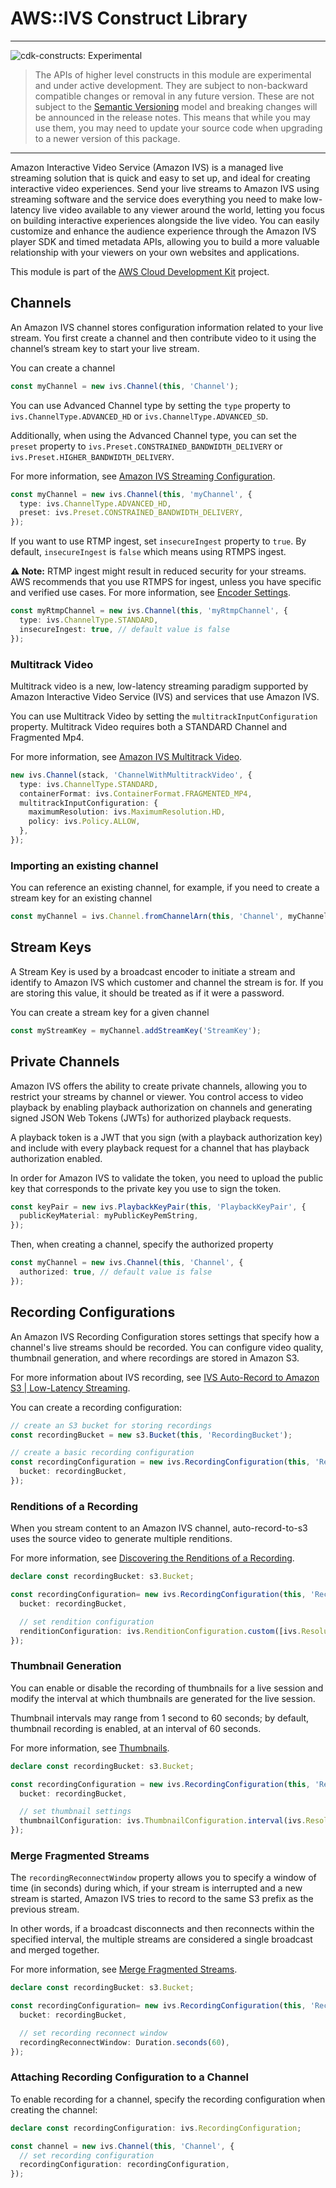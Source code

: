 # AWS::IVS Construct Library
<!--BEGIN STABILITY BANNER-->

---

![cdk-constructs: Experimental](https://img.shields.io/badge/cdk--constructs-experimental-important.svg?style=for-the-badge)

> The APIs of higher level constructs in this module are experimental and under active development.
> They are subject to non-backward compatible changes or removal in any future version. These are
> not subject to the [Semantic Versioning](https://semver.org/) model and breaking changes will be
> announced in the release notes. This means that while you may use them, you may need to update
> your source code when upgrading to a newer version of this package.

---

<!--END STABILITY BANNER-->

Amazon Interactive Video Service (Amazon IVS) is a managed live streaming
solution that is quick and easy to set up, and ideal for creating interactive
video experiences. Send your live streams to Amazon IVS using streaming software
and the service does everything you need to make low-latency live video
available to any viewer around the world, letting you focus on building
interactive experiences alongside the live video. You can easily customize and
enhance the audience experience through the Amazon IVS player SDK and timed
metadata APIs, allowing you to build a more valuable relationship with your
viewers on your own websites and applications.

This module is part of the [AWS Cloud Development Kit](https://github.com/aws/aws-cdk) project.

## Channels

An Amazon IVS channel stores configuration information related to your live
stream. You first create a channel and then contribute video to it using the
channel’s stream key to start your live stream.

You can create a channel

```ts
const myChannel = new ivs.Channel(this, 'Channel');
```

You can use Advanced Channel type by setting the `type` property to
`ivs.ChannelType.ADVANCED_HD` or `ivs.ChannelType.ADVANCED_SD`.

Additionally, when using the Advanced Channel type, you can set
the `preset` property to `ivs.Preset.CONSTRAINED_BANDWIDTH_DELIVERY`
or `ivs.Preset.HIGHER_BANDWIDTH_DELIVERY`.

For more information, see [Amazon IVS Streaming Configuration](https://docs.aws.amazon.com/ivs/latest/LowLatencyUserGuide/streaming-config.html).

```ts
const myChannel = new ivs.Channel(this, 'myChannel', {
  type: ivs.ChannelType.ADVANCED_HD,
  preset: ivs.Preset.CONSTRAINED_BANDWIDTH_DELIVERY,
});
```

If you want to use RTMP ingest, set `insecureIngest` property to `true`.
By default, `insecureIngest` is `false` which means using RTMPS ingest.

**⚠ Note:** RTMP ingest might result in reduced security for your streams. AWS recommends that you use RTMPS for ingest, unless you have specific and verified use cases. For more information, see [Encoder Settings](https://docs.aws.amazon.com/ivs/latest/LowLatencyUserGuide/streaming-config.html#streaming-config-settings).

```ts
const myRtmpChannel = new ivs.Channel(this, 'myRtmpChannel', {
  type: ivs.ChannelType.STANDARD,
  insecureIngest: true, // default value is false
});
```

### Multitrack Video

Multitrack video is a new, low-latency streaming paradigm supported by Amazon Interactive Video Service (IVS) and services that use Amazon IVS.

You can use Multitrack Video by setting the `multitrackInputConfiguration` property.
Multitrack Video requires both a STANDARD Channel and Fragmented Mp4.

For more information, see [Amazon IVS Multitrack Video](https://docs.aws.amazon.com/ivs/latest/LowLatencyUserGuide/multitrack-video.html).

```ts
new ivs.Channel(stack, 'ChannelWithMultitrackVideo', {
  type: ivs.ChannelType.STANDARD,
  containerFormat: ivs.ContainerFormat.FRAGMENTED_MP4,
  multitrackInputConfiguration: {
    maximumResolution: ivs.MaximumResolution.HD,
    policy: ivs.Policy.ALLOW,
  },
});
```

### Importing an existing channel

You can reference an existing channel, for example, if you need to create a
stream key for an existing channel

```ts
const myChannel = ivs.Channel.fromChannelArn(this, 'Channel', myChannelArn);
```

## Stream Keys

A Stream Key is used by a broadcast encoder to initiate a stream and identify
to Amazon IVS which customer and channel the stream is for. If you are
storing this value, it should be treated as if it were a password.

You can create a stream key for a given channel

```ts fixture=with-channel
const myStreamKey = myChannel.addStreamKey('StreamKey');
```

## Private Channels

Amazon IVS offers the ability to create private channels, allowing
you to restrict your streams by channel or viewer. You control access
to video playback by enabling playback authorization on channels and
generating signed JSON Web Tokens (JWTs) for authorized playback requests.

A playback token is a JWT that you sign (with a playback authorization key)
and include with every playback request for a channel that has playback
authorization enabled.

In order for Amazon IVS to validate the token, you need to upload
the public key that corresponds to the private key you use to sign the token.

```ts
const keyPair = new ivs.PlaybackKeyPair(this, 'PlaybackKeyPair', {
  publicKeyMaterial: myPublicKeyPemString,
});
```

Then, when creating a channel, specify the authorized property

```ts
const myChannel = new ivs.Channel(this, 'Channel', {
  authorized: true, // default value is false
});
```

## Recording Configurations

An Amazon IVS Recording Configuration stores settings that specify how a channel's live streams should be recorded.
You can configure video quality, thumbnail generation, and where recordings are stored in Amazon S3.

For more information about IVS recording, see [IVS Auto-Record to Amazon S3 | Low-Latency Streaming](https://docs.aws.amazon.com/ivs/latest/LowLatencyUserGuide/record-to-s3.html).

You can create a recording configuration:

```ts
// create an S3 bucket for storing recordings
const recordingBucket = new s3.Bucket(this, 'RecordingBucket');

// create a basic recording configuration
const recordingConfiguration = new ivs.RecordingConfiguration(this, 'RecordingConfiguration', {
  bucket: recordingBucket,
});
```

### Renditions of a Recording

When you stream content to an Amazon IVS channel, auto-record-to-s3 uses the source video to generate multiple renditions.

For more information, see [Discovering the Renditions of a Recording](https://docs.aws.amazon.com/ivs/latest/LowLatencyUserGuide/record-to-s3.html#r2s3-recording-renditions).

```ts
declare const recordingBucket: s3.Bucket;

const recordingConfiguration= new ivs.RecordingConfiguration(this, 'RecordingConfiguration', {
  bucket: recordingBucket,

  // set rendition configuration
  renditionConfiguration: ivs.RenditionConfiguration.custom([ivs.Resolution.HD, ivs.Resolution.SD]),
});
```

### Thumbnail Generation

You can enable or disable the recording of thumbnails for a live session and modify the interval at which thumbnails are generated for the live session.

Thumbnail intervals may range from 1 second to 60 seconds; by default, thumbnail recording is enabled, at an interval of 60 seconds.

For more information, see [Thumbnails](https://docs.aws.amazon.com/ivs/latest/LowLatencyUserGuide/record-to-s3.html#r2s3-thumbnails).

```ts
declare const recordingBucket: s3.Bucket;

const recordingConfiguration = new ivs.RecordingConfiguration(this, 'RecordingConfiguration', {
  bucket: recordingBucket,

  // set thumbnail settings
  thumbnailConfiguration: ivs.ThumbnailConfiguration.interval(ivs.Resolution.HD, [ivs.Storage.LATEST, ivs.Storage.SEQUENTIAL], Duration.seconds(30)),
});
```

### Merge Fragmented Streams

The `recordingReconnectWindow` property allows you to specify a window of time (in seconds) during which, if your stream is interrupted and a new stream is started, Amazon IVS tries to record to the same S3 prefix as the previous stream.

In other words, if a broadcast disconnects and then reconnects within the specified interval, the multiple streams are considered a single broadcast and merged together.

For more information, see [Merge Fragmented Streams](https://docs.aws.amazon.com/ivs/latest/LowLatencyUserGuide/record-to-s3.html#r2s3-merge-fragmented-streams).

```ts
declare const recordingBucket: s3.Bucket;

const recordingConfiguration= new ivs.RecordingConfiguration(this, 'RecordingConfiguration', {
  bucket: recordingBucket,

  // set recording reconnect window
  recordingReconnectWindow: Duration.seconds(60),
});
```

### Attaching Recording Configuration to a Channel

To enable recording for a channel, specify the recording configuration when creating the channel:

```ts
declare const recordingConfiguration: ivs.RecordingConfiguration;

const channel = new ivs.Channel(this, 'Channel', {
  // set recording configuration
  recordingConfiguration: recordingConfiguration,
});
```
